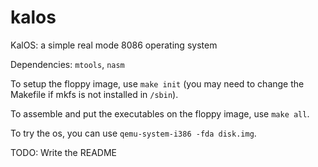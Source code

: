 # kalos
KalOS: a simple real mode 8086 operating system

Dependencies: `mtools`, `nasm`

To setup the floppy image, use `make init` (you may need to change the Makefile if mkfs is not installed in `/sbin`).

To assemble and put the executables on the floppy image, use `make all`.

To try the os, you can use `qemu-system-i386 -fda disk.img`.

TODO: Write the README
